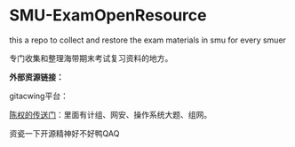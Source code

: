 # SMU-ExamOpenResource
this a repo to collect and restore the exam materials in smu for every smuer

专门收集和整理海带期末考试复习资料的地方。

**外部资源链接：**

gitacwing平台：

[陈权的传送门](https://git.acwing.com/OrangePower/jizu)：里面有计组、网安、操作系统大题、组网。



资瓷一下开源精神好不好鸭QAQ
